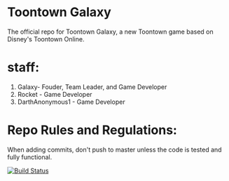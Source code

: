 # Toontown Galaxy
The official repo for Toontown Galaxy, a new Toontown game based on Disney's Toontown Online.

# staff:
 
 1. Galaxy-  Fouder,  Team Leader, and Game Developer
 2. Rocket -  Game Developer
 3.  DarthAnonymous1 - Game Developer 
# Repo Rules and Regulations:

When adding commits, don't push to master unless the code is tested and fully functional.


[![Build Status](https://www.travis-ci.com/ToontownGalaxy/Galaxy.svg?token=nwGfbyDzkuRBAHQGp16L&branch=master)](https://www.travis-ci.com/ToontownGalaxy/Galaxy)
